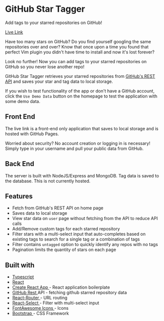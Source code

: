# GitHub Star Tagger

Add tags to your starred repositories on GitHub!

[Live Link](https://apettenati.github.io/github-star-tagger)

Have too many stars on GitHub? Do you find yourself googling the same repositories over and over? Know that once upon a time you found that perfect Vim plugin you didn't have time to install and now it's lost forever?

Look no further! Now you can add tags to your starred repositories on GitHub so you never lose another repo!

GitHub Star Tagger retrieves your starred repositories from [GitHub's REST API](https://docs.github.com/rest) and saves your star and tag data to local storage.

If you wish to test functionality of the app or don't have a GitHub account, click the `Use Demo Data` button on the homepage to test the application with some demo data.

## Front End

The live link is a front-end only application that saves to local storage and is hosted with GitHub Pages.

Worried about security? No account creation or logging in is necessary! Simply type in your username and pull your public data from GitHub.

## Back End

The server is built with NodeJS/Express and MongoDB. Tag data is saved to the database. This is not currently hosted.

## Features

- Fetch from GitHub's REST API on home page
- Saves data to local storage
- View star data on `user` page without fetching from the API to reduce API calls
- Add/Remove custom tags for each starred repository
- Filter stars with a multi-select input that auto-completes based on existing tags to search for a single tag or a combination of tags
- Filter contains `untagged` option to quickly identify any repos with no tags
- Pagination limits the quantity of stars on each page

## Built with

- [ Typescript ](https://www.typescriptlang.org/)
- [ React ](https://reactjs.org/)
- [ Create React App ](https://create-react-app.dev/) - React application boilerplate
- [ GitHub Rest ](https://docs.github.com/rest) API - fetching github starred repository data
- [ React-Router ](https://reactrouter.com/) - URL routing
- [ React-Select ](https://react-select.com/) - Filter with multi-select input
- [ FontAwesome Icons ](https://fontawesome.com/) - Icons 
- [ Bootstrap ](https://getbootstrap.com/) - CSS Framework